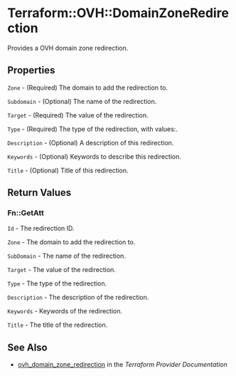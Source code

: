 # Terraform::OVH::DomainZoneRedirection

Provides a OVH domain zone redirection.

## Properties

`Zone` - (Required) The domain to add the redirection to.

`Subdomain` - (Optional) The name of the redirection.

`Target` - (Required) The value of the redirection.

`Type` - (Required) The type of the redirection, with values:.

`Description` - (Optional) A description of this redirection.

`Keywords` - (Optional) Keywords to describe this redirection.

`Title` - (Optional) Title of this redirection.


## Return Values

### Fn::GetAtt

`Id` - The redirection ID.

`Zone` - The domain to add the redirection to.

`SubDomain` - The name of the redirection.

`Target` - The value of the redirection.

`Type` - The type of the redirection.

`Description` - The description of the redirection.

`Keywords` - Keywords  of the redirection.

`Title` - The title of the redirection.

## See Also

* [ovh_domain_zone_redirection](https://www.terraform.io/docs/providers/ovh/r/domain_zone_redirection.html) in the _Terraform Provider Documentation_